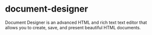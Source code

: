 # document-designer
Document Designer is an advanced HTML and rich text text editor that allows you to create, save, and present beautiful HTML documents.
